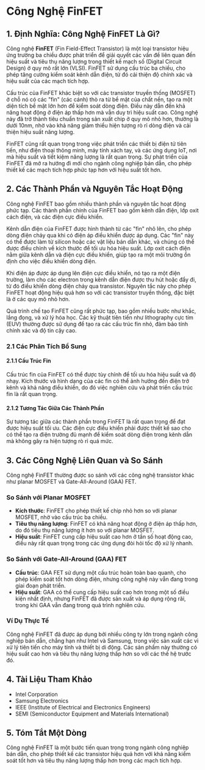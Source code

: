 # Công Nghệ FinFET

## 1. Định Nghĩa: Công Nghệ **FinFET** Là Gì?
Công nghệ **FinFET** (Fin Field-Effect Transistor) là một loại transistor hiệu ứng trường ba chiều được phát triển để giải quyết các vấn đề liên quan đến hiệu suất và tiêu thụ năng lượng trong thiết kế mạch số (Digital Circuit Design) ở quy mô rất lớn (VLSI). FinFET sử dụng cấu trúc ba chiều, cho phép tăng cường kiểm soát kênh dẫn điện, từ đó cải thiện độ chính xác và hiệu suất của các mạch tích hợp. 

Cấu trúc của FinFET khác biệt so với các transistor truyền thống (MOSFET) ở chỗ nó có các "fin" (các cánh) thò ra từ bề mặt của chất nền, tạo ra một diện tích bề mặt lớn hơn để kiểm soát dòng điện. Điều này dẫn đến khả năng hoạt động ở điện áp thấp hơn mà vẫn duy trì hiệu suất cao. Công nghệ này đã trở thành tiêu chuẩn trong sản xuất chip ở quy mô nhỏ hơn, thường là dưới 10nm, nhờ vào khả năng giảm thiểu hiện tượng rò rỉ dòng điện và cải thiện hiệu suất năng lượng.

FinFET cũng rất quan trọng trong việc phát triển các thiết bị điện tử tiên tiến, như điện thoại thông minh, máy tính xách tay, và các ứng dụng IoT, nơi mà hiệu suất và tiết kiệm năng lượng là rất quan trọng. Sự phát triển của FinFET đã mở ra hướng đi mới cho ngành công nghiệp bán dẫn, cho phép thiết kế các mạch tích hợp phức tạp hơn với hiệu suất tốt hơn.

## 2. Các Thành Phần và Nguyên Tắc Hoạt Động
Công nghệ FinFET bao gồm nhiều thành phần và nguyên tắc hoạt động phức tạp. Các thành phần chính của FinFET bao gồm kênh dẫn điện, lớp oxit cách điện, và các điện cực điều khiển. 

Kênh dẫn điện của FinFET được hình thành từ các "fin" nhô lên, cho phép dòng điện chảy qua khi có điện áp điều khiển được áp dụng. Các "fin" này có thể được làm từ silicon hoặc các vật liệu bán dẫn khác, và chúng có thể được điều chỉnh về kích thước để tối ưu hóa hiệu suất. Lớp oxit cách điện nằm giữa kênh dẫn và điện cực điều khiển, giúp tạo ra một môi trường ổn định cho việc điều khiển dòng điện.

Khi điện áp được áp dụng lên điện cực điều khiển, nó tạo ra một điện trường, làm cho các electron trong kênh dẫn điện được thu hút hoặc đẩy đi, từ đó điều khiển dòng điện chảy qua transistor. Nguyên tắc này cho phép FinFET hoạt động hiệu quả hơn so với các transistor truyền thống, đặc biệt là ở các quy mô nhỏ hơn.

Quá trình chế tạo FinFET cũng rất phức tạp, bao gồm nhiều bước như khắc, lắng đọng, và xử lý hóa học. Các kỹ thuật tiên tiến như lithography cực tím (EUV) thường được sử dụng để tạo ra các cấu trúc fin nhỏ, đảm bảo tính chính xác và độ tin cậy cao.

### 2.1 Các Phân Tích Bổ Sung
#### 2.1.1 Cấu Trúc Fin
Cấu trúc fin của FinFET có thể được tùy chỉnh để tối ưu hóa hiệu suất và độ nhạy. Kích thước và hình dạng của các fin có thể ảnh hưởng đến điện trở kênh và khả năng điều khiển, do đó việc nghiên cứu và phát triển cấu trúc fin là rất quan trọng.

#### 2.1.2 Tương Tác Giữa Các Thành Phần
Sự tương tác giữa các thành phần trong FinFET là rất quan trọng để đạt được hiệu suất tối ưu. Các điện cực điều khiển phải được thiết kế sao cho có thể tạo ra điện trường đủ mạnh để kiểm soát dòng điện trong kênh dẫn mà không gây ra hiện tượng rò rỉ quá mức.

## 3. Các Công Nghệ Liên Quan và So Sánh
Công nghệ FinFET thường được so sánh với các công nghệ transistor khác như planar MOSFET và Gate-All-Around (GAA) FET. 

### So Sánh với Planar MOSFET
- **Kích thước**: FinFET cho phép thiết kế chip nhỏ hơn so với planar MOSFET, nhờ vào cấu trúc ba chiều.
- **Tiêu thụ năng lượng**: FinFET có khả năng hoạt động ở điện áp thấp hơn, do đó tiêu thụ năng lượng ít hơn so với planar MOSFET.
- **Hiệu suất**: FinFET cung cấp hiệu suất cao hơn ở tần số hoạt động cao, điều này rất quan trọng trong các ứng dụng đòi hỏi tốc độ xử lý nhanh.

### So Sánh với Gate-All-Around (GAA) FET
- **Cấu trúc**: GAA FET sử dụng một cấu trúc hoàn toàn bao quanh, cho phép kiểm soát tốt hơn dòng điện, nhưng công nghệ này vẫn đang trong giai đoạn phát triển.
- **Hiệu suất**: GAA có thể cung cấp hiệu suất cao hơn trong một số điều kiện nhất định, nhưng FinFET đã được sản xuất và áp dụng rộng rãi, trong khi GAA vẫn đang trong quá trình nghiên cứu.

### Ví Dụ Thực Tế
Công nghệ FinFET đã được áp dụng bởi nhiều công ty lớn trong ngành công nghiệp bán dẫn, chẳng hạn như Intel và Samsung, trong việc sản xuất các vi xử lý tiên tiến cho máy tính và thiết bị di động. Các sản phẩm này thường có hiệu suất cao hơn và tiêu thụ năng lượng thấp hơn so với các thế hệ trước đó.

## 4. Tài Liệu Tham Khảo
- Intel Corporation
- Samsung Electronics
- IEEE (Institute of Electrical and Electronics Engineers)
- SEMI (Semiconductor Equipment and Materials International)

## 5. Tóm Tắt Một Dòng
Công nghệ FinFET là một bước tiến quan trọng trong ngành công nghiệp bán dẫn, cho phép thiết kế các transistor hiệu quả hơn với khả năng kiểm soát tốt hơn và tiêu thụ năng lượng thấp hơn trong các mạch tích hợp.